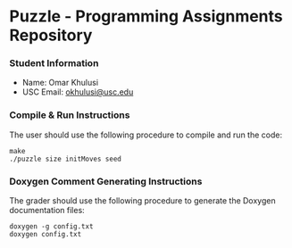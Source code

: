 # Puzzle - Programming Assignments Repository
### Student Information
  + Name: Omar Khulusi
  + USC Email: okhulusi@usc.edu

### Compile & Run Instructions
The user should use the following procedure to compile and run the code:
```shell
make
./puzzle size initMoves seed
```

### Doxygen Comment Generating Instructions
The grader should use the following procedure to generate the Doxygen documentation files:
```shell
doxygen -g config.txt
doxygen config.txt
```
